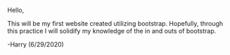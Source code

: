 Hello,

This will be my first website created utilizing bootstrap. Hopefully, through this practice I will solidify my knowledge of the in and outs of bootstrap.

-Harry (6/29/2020)